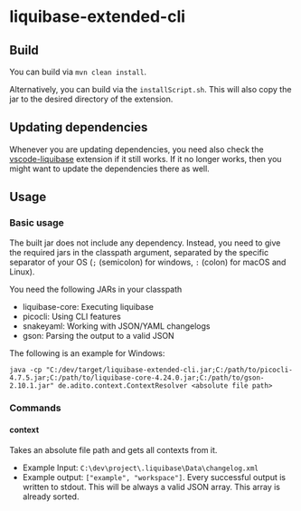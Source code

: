 # liquibase-extended-cli

## Build

You can build via `mvn clean install`.

Alternatively, you can build via the `installScript.sh`. This will also copy the jar to the desired directory of the extension.

## Updating dependencies

Whenever you are updating dependencies, you need also check the [vscode-liquibase](https://gitlab.adito.de/plattform/designer/vscode-liquibase)
extension if it still works. If it no longer works, then you might want to update the dependencies there as well.

## Usage

### Basic usage

The built jar does not include any dependency. Instead, you need to give the required jars in the classpath argument, separated by the specific
separator of your OS (`;` (semicolon) for windows, `:` (colon) for macOS and Linux).

You need the following JARs in your classpath

- liquibase-core: Executing liquibase
- picocli: Using CLI features
- snakeyaml: Working with JSON/YAML changelogs
- gson: Parsing the output to a valid JSON

The following is an example for Windows:

```shell
java -cp "C:/dev/target/liquibase-extended-cli.jar;C:/path/to/picocli-4.7.5.jar;C:/path/to/liquibase-core-4.24.0.jar;C:/path/to/gson-2.10.1.jar" de.adito.context.ContextResolver <absolute file path>
```

### Commands

#### context

Takes an absolute file path and gets all contexts from it.

* Example Input: `C:\dev\project\.liquibase\Data\changelog.xml`
* Example output: `["example", "workspace"]`. Every successful output is written to stdout.
  This will be always a valid JSON array. This array is already sorted.

